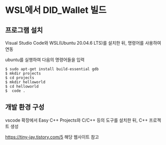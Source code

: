 # WSL에서 DID_Wallet 빌드

## 프로그램 설치
Visual Studio Code와 WSL(Ubuntu 20.04.6 LTS)를 설치한 뒤, 명령어를 사용하여 연동

ubuntu를 실행하여 다음의 명령어들을 입력

    $ sudo apt-get install build-essential gdb
    $ mkdir projects
    $ cd projects
    $ mkdir helloworld
    $ cd helloworld
    $  code .

## 개발 환경 구성
vscode 확장에서 Easy C++ Projects와 C/C++ 등의 도구를 설치한 뒤, C++ 프로젝트 생성

https://tiny-jay.tistory.com/5 해당 웹사이트 참고



